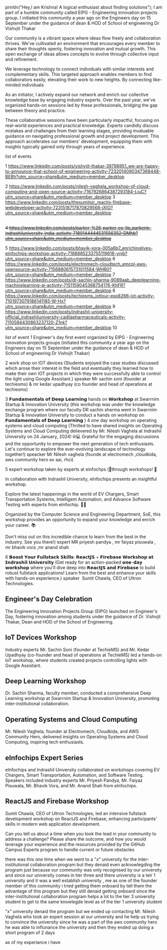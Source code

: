
println("Hey,I am Krishna! A logical enthusiast about finding solutions");
I am part of a humble community called EIPG - Engineering innovation projects group. I initiated this community a year ago on the Engineers day on 15 September under the guidance of dean & HOD of School of engineering Dr Vishvjit Thakar

Our community is a vibrant space where ideas flow freely and collaboration thrives. We've cultivated an environment that encourages every member to share their thoughts openly, fostering innovation and mutual growth. This open exchange of ideas allows concepts to evolve through collective input and refinement.

We leverage technology to connect individuals with similar interests and complementary skills. This targeted approach enables members to find collaborators easily, elevating their work to new heights. By connecting like-minded individuals

As an initiator, I actively expand our network and enrich our collective knowledge base by engaging industry experts. Over the past year, we've organized hands-on sessions led by these professionals, bridging the gap between theory and practice.

These collaborative sessions have been particularly impactful, focusing on real-world experiences and practical knowledge. Experts candidly discuss mistakes and challenges from their learning stages, providing invaluable guidance on navigating professional growth and project development. This approach accelerates our members' development, equipping them with insights typically gained only through years of experience.








list  of  events 



1 https://www.linkedin.com/posts/vishvjit-thakar-39798951_we-are-happy-to-announce-that-school-of-engineering-activity-7232014090347368448-BEBh?utm_source=share&utm_medium=member_desktop

2 https://www.linkedin.com/posts/nilesh-vaghela_workshop-of-cloud-computing-and-open-source-activity-7167926864387293184-LjuC?utm_source=share&utm_medium=member_desktop
3 https://www.linkedin.com/posts/thesumitsir_reactjs-firebase-webdeveloper-activity-7231518717870829568-iXIG?utm_source=share&utm_medium=member_desktop



\
~~4 https://www.linkedin.com/posts/parker-%26-parker-co-llp_parkerip-indrashiluniversity-india-activity-7189144444531556352-DMhb?utm_source=share&utm_medium=member_desktop~~



5 https://www.linkedin.com/posts/bhavik-vora-005a6b7_enrichinglives-einfochips-workshop-activity-7188885233755119618-ynjb?utm_source=share&utm_medium=member_desktop
6 https://www.linkedin.com/posts/electromech-cloudtech_emcpl-aws-opensource-activity-7156880615731011584-WHR0?utm_source=share&utm_medium=member_desktop
7 https://www.linkedin.com/posts/dr-sachin-sharma-9089aab_deeplearning-machinelearning-ai-activity-7151159045368754176-KhFR?utm_source=share&utm_medium=member_desktop
8 https://www.linkedin.com/posts/techiesms_iottour-esp8266-iot-activity-7101973079186141185-W-Hx?utm_source=share&utm_medium=member_desktop
9 https://www.linkedin.com/posts/indrashil-university-official_indrashiluniversity-cadilapharmaceuticals-activity-7110584430863237120-Z1nk?utm_source=share&utm_medium=member_desktop
10 




list of event
1  Engineer's day first event organized by EIPG - Engineering innovation projects groups (initiated this community a year ago on the Engineers day on 15 September under the guidance of dean & HOD of School of engineering Dr Vishvjit Thakar)

2 work shop on IOT devices (Students enjoyed the case studies discussed which arose their interest in the field and eventually they learned how to make their own IOT projects in which they were successfully able to control the light using Google Assistant.) speaker Mr sachin soni (founder at techiesms) & mr kedar upadhyay (co founder and head of operations at techiesms)

3 𝗙𝘂𝗻𝗱𝗮𝗺𝗲𝗻𝘁𝗮𝗹𝘀 𝗼𝗳 𝗗𝗲𝗲𝗽 𝗟𝗲𝗮𝗿𝗻𝗶𝗻𝗴 hands on  𝗪𝗼𝗿𝗸𝘀𝗵𝗼𝗽 at Swarrnim Startup & Innovation University (this workshop was under the knowledge exchange program where our faculty DR sachin sharma went in Swarrnim Startup & Innovation University to conduct a hands on workshop on  𝗙𝘂𝗻𝗱𝗮𝗺𝗲𝗻𝘁𝗮𝗹𝘀 𝗼𝗳 𝗗𝗲𝗲𝗽 𝗟𝗲𝗮𝗿𝗻𝗶𝗻𝗴  )
4 one day workshop on operating systems and cloud computing (Thrilled to have shared insights on Operating Systems and Cloud Computing delievered by Mr. Nilesh Vaghela at Indrashil University  on 24 January, 2024! 🌐💻 Grateful for the engaging discussions and the opportunity to empower the next generation of tech enthusiasts. Let's continue to explore the ever-evolving landscape of technology together!) speacker Mr Nilesh  vaghela (founde at electromech ,cloudkida, aws community hero ex aai, rhci)


5 expert workshop taken by experts at einfochps (🌟through workshops! 🌟  
  
In collaboration with Indrashil University, eInfochips presents an insightful workshop.  
  
Explore the latest happenings in the world of EV Chargers, Smart Transportation Systems, Intelligent Automation, and Advance Software Testing with experts from eInfochip. 🚗💡  
  
Organized by the Computer Science and Engineering Department, SoE, this workshop provides an opportunity to expand your knowledge and enrich your career. 📚  
  
Don't miss out on this incredible chance to learn from the best in the industry. See you there!) expert MR priyesh pandya , mr faiyaz pisuwala , mr bhavik vora ,mr anand shah


6 𝗕𝗼𝗼𝘀𝘁 𝗬𝗼𝘂𝗿 𝗙𝘂𝗹𝗹𝘀𝘁𝗮𝗰𝗸 𝗦𝗸𝗶𝗹𝗹𝘀: 𝗥𝗲𝗮𝗰𝘁𝗝𝗦 + 𝗙𝗶𝗿𝗲𝗯𝗮𝘀𝗲 𝗪𝗼𝗿𝗸𝘀𝗵𝗼𝗽 𝗮𝘁 𝗜𝗻𝗱𝗿𝗮𝘀𝗵𝗶𝗹 𝗨𝗻𝗶𝘃𝗲𝗿𝘀𝗶𝘁𝘆 (Get ready for an action-packed 𝗼𝗻𝗲-𝗱𝗮𝘆 𝘄𝗼𝗿𝗸𝘀𝗵𝗼𝗽 where you'll dive deep into 𝗥𝗲𝗮𝗰𝘁𝗝𝗦 𝗮𝗻𝗱 𝗙𝗶𝗿𝗲𝗯𝗮𝘀𝗲 to build robust fullstack applications! Learn from the best and enhance your skills with hands-on experience.) speaker   Sumit Chawla, CEO of Ultron Technologies.




## Engineer's Day Celebration

The Engineering Innovation Projects Group (EIPG) launched on Engineer's Day, fostering innovation among students under the guidance of Dr. Vishvjit Thakar, Dean and HOD of the School of Engineering.

## IoT Devices Workshop

Industry experts Mr. Sachin Soni (founder at TechieMS) and Mr. Kedar Upadhyay (co-founder and head of operations at TechieMS) led a hands-on IoT workshop, where students created projects controlling lights with Google Assistant.

## Deep Learning Workshop

Dr. Sachin Sharma, faculty member, conducted a comprehensive Deep Learning workshop at Swarrnim Startup & Innovation University, promoting inter-institutional collaboration.

## Operating Systems and Cloud Computing

Mr. Nilesh Vaghela, founder at Electromech, Cloudkida, and AWS Community Hero, delivered insights on Operating Systems and Cloud Computing, inspiring tech enthusiasts.

## eInfochips Expert Series

eInfochips and Indrashil University collaborated on workshops covering EV Chargers, Smart Transportation, Automation, and Software Testing. Speakers included industry experts Mr. Priyesh Pandya, Mr. Faiyaz Pisuwala, Mr. Bhavik Vora, and Mr. Anand Shah from eInfochips.

## ReactJS and Firebase Workshop

Sumit Chawla, CEO of Ultron Technologies, led an intensive fullstack development workshop on ReactJS and Firebase, enhancing participants' skills in modern web application development.








Can you tell us about a time when you took the lead in your community to address a challenge? Please share the outcome, and how you would leverage your experience and the resources provided by the GitHub Campus Experts program to handle current or future obstacles


there was this one time when we went to a "x" university for the inter-institutional collaboration program but they denaid even acknowlegding the program just because our community was only recognised by our university and since our university comes in tier three and there universtiy is a teir 1 university and it was a well establish university , me as one of the founder member of this community i tried getting them onboard by tell them the advantage of this program but they still denaid getting onboard since the inter-institutional collaboration program helps a lot to the tier 3 university student  to get to the same knowlegde level as of the tier 1 university student 

"x" university denaid the program but we ended up contacting Mr. Nilesh Vaghela who took an expert session at our university and he help us trying to convince the university since he was a part of the aws community hero he was able to influnance the university and then they ended up doing a short program of 2 days 


as of my experiance i have